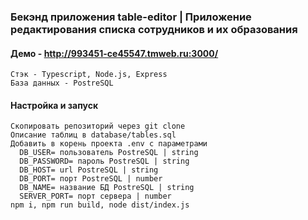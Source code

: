 ### Бекэнд приложения table-editor | Приложение редактирования списка сотрудников и их образования
#### Демо - http://993451-ce45547.tmweb.ru:3000/
    Стэк - Typescript, Node.js, Express
    База данных - PostreSQL

#### Настройка и запуск
    Скопировать репозиторий через git clone
    Описание таблиц в database/tables.sql
    Добавить в корень проекта .env с параметрами
      DB_USER= пользователь PostreSQL | string
      DB_PASSWORD= пароль PostreSQL | string
      DB_HOST= url PostreSQL | string
      DB_PORT= порт PostreSQL | number
      DB_NAME= название БД PostreSQL | string
      SERVER_PORT= порт сервера | number
    npm i, npm run build, node dist/index.js
